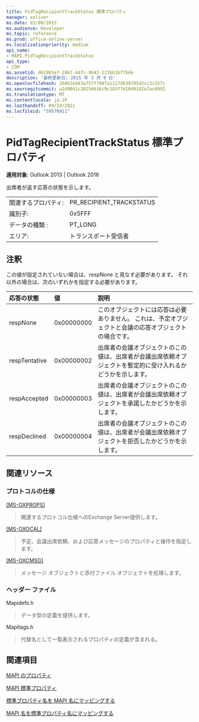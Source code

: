 ```yaml
---
title: PidTagRecipientTrackStatus 標準プロパティ
manager: soliver
ms.date: 03/09/2015
ms.audience: Developer
ms.topic: reference
ms.prod: office-online-server
ms.localizationpriority: medium
api_name:
- MAPI.PidTagRecipientTrackStatus
api_type:
- COM
ms.assetid: d619b5e7-2867-44fc-9b42-123bb1bf7bde
description: '最終更新日: 2015 年 3 月 9 日'
ms.openlocfilehash: 26662eb83a757f798fa1117d639705d2cc3c557c
ms.sourcegitcommit: a1d9041c20256616c9c183f7d1049142a7ac6991
ms.translationtype: MT
ms.contentlocale: ja-JP
ms.lasthandoff: 09/24/2021
ms.locfileid: "59570911"
---
```

# <a name="pidtagrecipienttrackstatus-canonical-property"></a>PidTagRecipientTrackStatus 標準プロパティ

  
  
**適用対象**: Outlook 2013 | Outlook 2016 
  
出席者が返す応答の状態を示します。
  
|||
|:-----|:-----|
|関連するプロパティ:  <br/> |PR_RECIPIENT_TRACKSTATUS  <br/> |
|識別子:  <br/> |0x5FFF  <br/> |
|データの種類 :   <br/> |PT_LONG  <br/> |
|エリア:  <br/> |トランスポート受信者  <br/> |
   
## <a name="remarks"></a>注釈

この値が設定されていない場合は、respNone と見なす必要があります。 それ以外の場合は、次のいずれかを指定する必要があります。
  
|**応答の状態**|**値**|**説明**|
|:-----|:-----|:-----|
|respNone  <br/> |0x00000000  <br/> |このオブジェクトには応答は必要ありません。 これは、予定オブジェクトと会議の応答オブジェクトの場合です。  <br/> |
|respTentative  <br/> |0x00000002  <br/> |出席者の会議オブジェクトのこの値は、出席者が会議出席依頼オブジェクトを暫定的に受け入れるかどうかを示します。  <br/> |
|respAccepted  <br/> |0x00000003  <br/> |出席者の会議オブジェクトのこの値は、出席者が会議出席依頼オブジェクトを承諾したかどうかを示します。  <br/> |
|respDeclined  <br/> |0x00000004  <br/> |出席者の会議オブジェクトのこの値は、出席者が会議出席依頼オブジェクトを拒否したかどうかを示します。  <br/> |
   
## <a name="related-resources"></a>関連リソース

### <a name="protocol-specifications"></a>プロトコルの仕様

[[MS-OXPROPS]](https://msdn.microsoft.com/library/f6ab1613-aefe-447d-a49c-18217230b148%28Office.15%29.aspx)
  
> 関連するプロトコル仕様へのExchange Server提供します。
    
[[MS-OXOCAL]](https://msdn.microsoft.com/library/09861fde-c8e4-4028-9346-e7c214cfdba1%28Office.15%29.aspx)
  
> 予定、会議出席依頼、および応答メッセージのプロパティと操作を指定します。
    
[[MS-OXCMSG]](https://msdn.microsoft.com/library/7fd7ec40-deec-4c06-9493-1bc06b349682%28Office.15%29.aspx)
  
> メッセージ オブジェクトと添付ファイル オブジェクトを処理します。
    
### <a name="header-files"></a>ヘッダー ファイル

Mapidefs.h
  
> データ型の定義を提供します。
    
Mapitags.h
  
> 代替名として一覧表示されるプロパティの定義が含まれる。
    
## <a name="see-also"></a>関連項目



[MAPI のプロパティ](mapi-properties.md)
  
[MAPI 標準プロパティ](mapi-canonical-properties.md)
  
[標準プロパティ名を MAPI 名にマッピングする](mapping-canonical-property-names-to-mapi-names.md)
  
[MAPI 名を標準プロパティ名にマッピングする](mapping-mapi-names-to-canonical-property-names.md)

